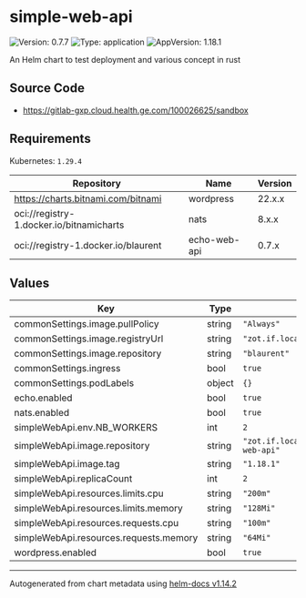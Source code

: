 # simple-web-api

![Version: 0.7.7](https://img.shields.io/badge/Version-0.7.7-informational?style=flat-square) ![Type: application](https://img.shields.io/badge/Type-application-informational?style=flat-square) ![AppVersion: 1.18.1](https://img.shields.io/badge/AppVersion-1.18.1-informational?style=flat-square)

An Helm chart to test deployment and various concept in rust

## Source Code

* <https://gitlab-gxp.cloud.health.ge.com/100026625/sandbox>

## Requirements

Kubernetes: `1.29.4`

| Repository | Name | Version |
|------------|------|---------|
| https://charts.bitnami.com/bitnami | wordpress | 22.x.x |
| oci://registry-1.docker.io/bitnamicharts | nats | 8.x.x |
| oci://registry-1.docker.io/blaurent | echo-web-api | 0.7.x |

## Values

| Key | Type | Default | Description |
|-----|------|---------|-------------|
| commonSettings.image.pullPolicy | string | `"Always"` |  |
| commonSettings.image.registryUrl | string | `"zot.if.local"` |  |
| commonSettings.image.repository | string | `"blaurent"` |  |
| commonSettings.ingress | bool | `true` |  |
| commonSettings.podLabels | object | `{}` |  |
| echo.enabled | bool | `true` |  |
| nats.enabled | bool | `true` |  |
| simpleWebApi.env.NB_WORKERS | int | `2` |  |
| simpleWebApi.image.repository | string | `"zot.if.local/blaurent/simple-web-api"` |  |
| simpleWebApi.image.tag | string | `"1.18.1"` |  |
| simpleWebApi.replicaCount | int | `2` |  |
| simpleWebApi.resources.limits.cpu | string | `"200m"` |  |
| simpleWebApi.resources.limits.memory | string | `"128Mi"` |  |
| simpleWebApi.resources.requests.cpu | string | `"100m"` |  |
| simpleWebApi.resources.requests.memory | string | `"64Mi"` |  |
| wordpress.enabled | bool | `true` |  |

----------------------------------------------
Autogenerated from chart metadata using [helm-docs v1.14.2](https://github.com/norwoodj/helm-docs/releases/v1.14.2)
